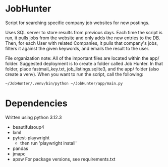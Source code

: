 # JobHunter
 Script for searching specific company job websites for new postings.

Uses SQL server to store results from previous days. Each time the script is run, it pulls jobs from the website and only adds the new entries to the DB. Then, for each User with related Companies, it pulls that company's jobs, filters it against the given keywords, and emails the result to the user.

File organization note: All of the important files are located within the app/ folder. Suggested deployment is to create a folder called Job Hunter. In that folder, place fastmail_key.txt, job_listings.sqlite3, and the app/ folder (also create a venv). When you want to run the script, call the following:

```~/JobHunter/.venv/bin/python ~/JobHunter/app/main.py```

# Dependencies
Written using python 3.12.3

- beautifulsoup4
- lxml
- pytest-playwright
    - then run 'playwright install'
- pandas
- jmapc
- apsw
For package versions, see requirements.txt